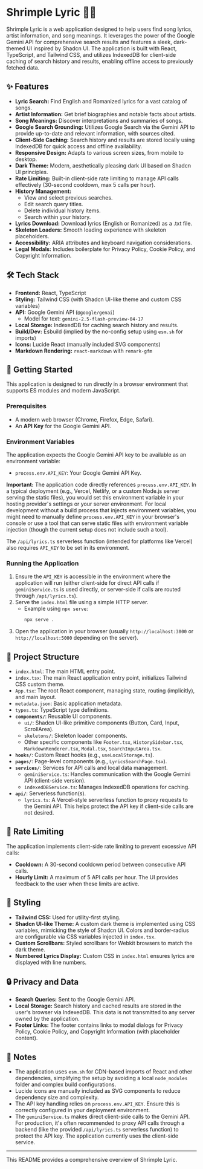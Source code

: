 # Shrimple Lyric 🍤🎵

Shrimple Lyric is a web application designed to help users find song lyrics, artist information, and song meanings. It leverages the power of the Google Gemini API for comprehensive search results and features a sleek, dark-themed UI inspired by Shadcn UI. The application is built with React, TypeScript, and Tailwind CSS, and utilizes IndexedDB for client-side caching of search history and results, enabling offline access to previously fetched data.

## ✨ Features

*   **Lyric Search:** Find English and Romanized lyrics for a vast catalog of songs.
*   **Artist Information:** Get brief biographies and notable facts about artists.
*   **Song Meanings:** Discover interpretations and summaries of songs.
*   **Google Search Grounding:** Utilizes Google Search via the Gemini API to provide up-to-date and relevant information, with sources cited.
*   **Client-Side Caching:** Search history and results are stored locally using IndexedDB for quick access and offline availability.
*   **Responsive Design:** Adapts to various screen sizes, from mobile to desktop.
*   **Dark Theme:** Modern, aesthetically pleasing dark UI based on Shadcn UI principles.
*   **Rate Limiting:** Built-in client-side rate limiting to manage API calls effectively (30-second cooldown, max 5 calls per hour).
*   **History Management:**
    *   View and select previous searches.
    *   Edit search query titles.
    *   Delete individual history items.
    *   Search within your history.
*   **Lyrics Download:** Download lyrics (English or Romanized) as a .txt file.
*   **Skeleton Loaders:** Smooth loading experience with skeleton placeholders.
*   **Accessibility:** ARIA attributes and keyboard navigation considerations.
*   **Legal Modals:** Includes boilerplate for Privacy Policy, Cookie Policy, and Copyright Information.

## 🛠️ Tech Stack

*   **Frontend:** React, TypeScript
*   **Styling:** Tailwind CSS (with Shadcn UI-like theme and custom CSS variables)
*   **API:** Google Gemini API (`@google/genai`)
    *   Model for text: `gemini-2.5-flash-preview-04-17`
*   **Local Storage:** IndexedDB for caching search history and results.
*   **Build/Dev:** Esbuild (implied by the no-config setup using `esm.sh` for imports)
*   **Icons:** Lucide React (manually included SVG components)
*   **Markdown Rendering:** `react-markdown` with `remark-gfm`

## 🚀 Getting Started

This application is designed to run directly in a browser environment that supports ES modules and modern JavaScript.

### Prerequisites

*   A modern web browser (Chrome, Firefox, Edge, Safari).
*   An **API Key** for the Google Gemini API.

### Environment Variables

The application expects the Google Gemini API key to be available as an environment variable:

*   `process.env.API_KEY`: Your Google Gemini API Key.

**Important:** The application code directly references `process.env.API_KEY`. In a typical deployment (e.g., Vercel, Netlify, or a custom Node.js server serving the static files), you would set this environment variable in your hosting provider's settings or your server environment. For local development without a build process that injects environment variables, you might need to manually define `process.env.API_KEY` in your browser's console or use a tool that can serve static files with environment variable injection (though the current setup does not include such a tool).

The `/api/lyrics.ts` serverless function (intended for platforms like Vercel) also requires `API_KEY` to be set in its environment.

### Running the Application

1.  Ensure the `API_KEY` is accessible in the environment where the application will run (either client-side for direct API calls if `geminiService.ts` is used directly, or server-side if calls are routed through `/api/lyrics.ts`).
2.  Serve the `index.html` file using a simple HTTP server.
    *   Example using `npx serve`:
        ```bash
        npx serve .
        ```
3.  Open the application in your browser (usually `http://localhost:3000` or `http://localhost:5000` depending on the server).

## 📂 Project Structure

*   `index.html`: The main HTML entry point.
*   `index.tsx`: The main React application entry point, initializes Tailwind CSS custom theme.
*   `App.tsx`: The root React component, managing state, routing (implicitly), and main layout.
*   `metadata.json`: Basic application metadata.
*   `types.ts`: TypeScript type definitions.
*   **`components/`**: Reusable UI components.
    *   `ui/`: Shadcn UI-like primitive components (Button, Card, Input, ScrollArea).
    *   `skeletons/`: Skeleton loader components.
    *   Other specific components like `Footer.tsx`, `HistorySidebar.tsx`, `MarkdownRenderer.tsx`, `Modal.tsx`, `SearchInputArea.tsx`.
*   **`hooks/`**: Custom React hooks (e.g., `useLocalStorage.ts`).
*   **`pages/`**: Page-level components (e.g., `LyricsSearchPage.tsx`).
*   **`services/`**: Services for API calls and local data management.
    *   `geminiService.ts`: Handles communication with the Google Gemini API (client-side version).
    *   `indexedDBService.ts`: Manages IndexedDB operations for caching.
*   **`api/`**: Serverless function(s).
    *   `lyrics.ts`: A Vercel-style serverless function to proxy requests to the Gemini API. This helps protect the API key if client-side calls are not desired.

## 🚦 Rate Limiting

The application implements client-side rate limiting to prevent excessive API calls:
*   **Cooldown:** A 30-second cooldown period between consecutive API calls.
*   **Hourly Limit:** A maximum of 5 API calls per hour.
The UI provides feedback to the user when these limits are active.

## 🎨 Styling

*   **Tailwind CSS:** Used for utility-first styling.
*   **Shadcn UI-like Theme:** A custom dark theme is implemented using CSS variables, mimicking the style of Shadcn UI. Colors and border-radius are configurable via CSS variables injected in `index.tsx`.
*   **Custom Scrollbars:** Styled scrollbars for Webkit browsers to match the dark theme.
*   **Numbered Lyrics Display:** Custom CSS in `index.html` ensures lyrics are displayed with line numbers.

## 🔒 Privacy and Data

*   **Search Queries:** Sent to the Google Gemini API.
*   **Local Storage:** Search history and cached results are stored in the user's browser via IndexedDB. This data is not transmitted to any server owned by the application.
*   **Footer Links:** The footer contains links to modal dialogs for Privacy Policy, Cookie Policy, and Copyright Information (with placeholder content).

## 📝 Notes

*   The application uses `esm.sh` for CDN-based imports of React and other dependencies, simplifying the setup by avoiding a local `node_modules` folder and complex build configurations.
*   Lucide icons are manually included as SVG components to reduce dependency size and complexity.
*   The API key handling relies on `process.env.API_KEY`. Ensure this is correctly configured in your deployment environment.
*   The `geminiService.ts` makes direct client-side calls to the Gemini API. For production, it's often recommended to proxy API calls through a backend (like the provided `/api/lyrics.ts` serverless function) to protect the API key. The application currently uses the client-side service.

---

This README provides a comprehensive overview of Shrimple Lyric.

